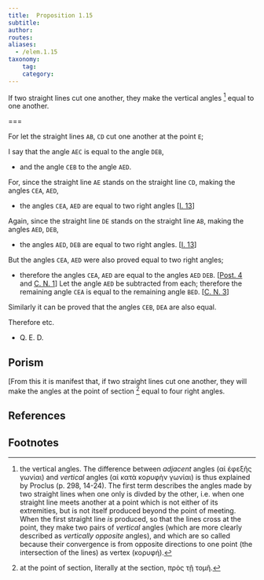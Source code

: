 ```yaml
---
title:  Proposition 1.15
subtitle:
author:
routes:
aliases:
  - /elem.1.15
taxonomy:
    tag:
    category:
---
```


If two straight lines cut one another, they make the vertical angles [^1] equal to one another.

===

For let the straight lines `AB`, `CD` cut one another at the point `E`; 

I say that the angle `AEC` is equal to the angle `DEB`, 

- and the angle `CEB` to the angle `AED`.

For, since the straight line `AE` stands on the straight line `CD`, making the angles `CEA`, `AED`, 

- the angles `CEA`, `AED` are equal to two right angles [<a href="/elem.1.13">I. 13</a>]

Again, since the straight line `DE` stands on the straight line `AB`, making the angles `AED`, `DEB`, 

- the angles `AED`, `DEB` are equal to two right angles. [<a href="/elem.1.13">I. 13</a>]

But the angles `CEA`, `AED` were also proved equal to two right angles; 

- therefore the angles `CEA`, `AED` are equal to the angles `AED`
`DEB`. [<a href="/elem.1.post.4">Post. 4</a> and <a href="/elem.1.c.n.1">C. N. 1</a>] Let the angle `AED` be subtracted from each; therefore the remaining angle `CEA` is equal to the remaining angle `BED`. [<a href="/elem.1.c.n.3">C. N. 3</a>]

Similarly it can be proved that the angles `CEB`, `DEA` are also equal.

Therefore etc. 

- Q. E. D. 

## Porism

[From this it is manifest that, if two straight lines cut one another, they will make the angles at the point of section [^2] equal to four right angles.

## References

## Footnotes

[^1]: the vertical angles.
    The difference between <em>adjacent</em> angles (<foreign lang="greek">αἱ ἐφεξῆς γωνίαι</foreign>) and <em>vertical</em> angles (<foreign lang="greek">αἱ κατὰ κορυφὴν γωνίαι</foreign>) is thus explained by Proclus (<xref n="Proc. p. 298, 14-24" from="ROOT" to="DITTO">p. 298, 14-24</xref>). The first term describes the angles made by two straight lines when one only is divded by the other, i.e. when one straight line meets another at a point which is not either of its extremities, but is not itself produced beyond the point of meeting. When the first straight line <em>is</em> produced, so that the lines cross at the point, they make two pairs of <em>vertical</em> angles (which are more clearly described as <em>vertically opposite</em> angles), and which are so called because their convergence is from opposite directions to one point (the intersection of the lines) as vertex (<foreign lang="greek">κορυφή</foreign>).

[^2]: at the point of section,
    literally <quote>at the section,</quote> <foreign lang="greek">πρὸς τῇ τομῆ</foreign>.

